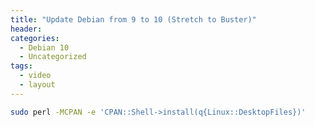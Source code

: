 ```yaml
---
title: "Update Debian from 9 to 10 (Stretch to Buster)"
header:
categories:
  - Debian 10
  - Uncategorized
tags:
  - video
  - layout
---
```





```bash
sudo perl -MCPAN -e 'CPAN::Shell->install(q{Linux::DesktopFiles})'
```
